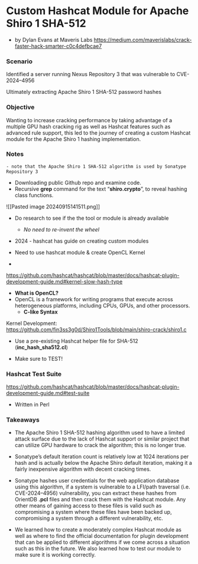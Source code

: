 # Custom Hashcat Module for Apache Shiro 1 SHA-512
- by Dylan Evans at Maveris Labs
https://medium.com/maverislabs/crack-faster-hack-smarter-c0c4defbcae7
### Scenario
Identified a server running Nexus Repository 3 that was vulnerable to CVE-2024–4956

Ultimately extracting Apache Shiro 1 SHA-512 password hashes
### Objective
Wanting to increase cracking performance by taking advantage of a multiple GPU hash cracking rig as well as Hashcat features such as advanced rule support, this led to the journey of creating a custom Hashcat module for the Apache Shiro 1 hashing implementation.
### Notes
	- note that the Apache Shiro 1 SHA-512 algorithm is used by Sonatype Repository 3
- Downloading public Github repo and examine code.
- Recursive **grep** command for the text “**shiro.crypto**”, to reveal hashing class functions.

![[Pasted image 20240915141511.png]]

- Do research to see if the the tool or module is already available
	- *No need to re-invent the wheel*
	
- 2024 - hashcat has guide on creating custom modules
- Need to use hashcat module & create OpenCL Kernel
-
https://github.com/hashcat/hashcat/blob/master/docs/hashcat-plugin-development-guide.md#kernel-slow-hash-type

- **What is OpenCL?**
- OpenCL is a framework for writing programs that execute across heterogeneous platforms, including CPUs, GPUs, and other processors.
	- **C-like Syntax**

Kernel Development:
https://github.com/fin3ss3g0d/Shiro1Tools/blob/main/shiro-crack/shiro1.c

- Use a pre-existing Hashcat helper file for SHA-512 (**inc_hash_sha512.cl**)

- Make sure to TEST!
### Hashcat Test Suite
https://github.com/hashcat/hashcat/blob/master/docs/hashcat-plugin-development-guide.md#test-suite
- Written in Perl
### Takeaways

- The Apache Shiro 1 SHA-512 hashing algorithm used to have a limited attack surface due to the lack of Hashcat support or similar project that can utilize GPU hardware to crack the algorithm; this is no longer true.

- Sonatype’s default iteration count is relatively low at 1024 iterations per hash and is actually below the Apache Shiro default iteration, making it a fairly inexpensive algorithm with decent cracking times.

- Sonatype hashes user credentials for the web application database using this algorithm, if a system is vulnerable to a LFI/path traversal (i.e. CVE-2024–4956) vulnerability, you can extract these hashes from OrientDB **.pcl** files and then crack them with the Hashcat module. Any other means of gaining access to these files is valid such as compromising a system where these files have been backed up, compromising a system through a different vulnerability, etc.

- We learned how to create a moderately complex Hashcat module as well as where to find the official documentation for plugin development that can be applied to different algorithms if we come across a situation such as this in the future. We also learned how to test our module to make sure it is working correctly.